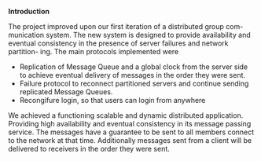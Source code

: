 **Introduction**

The project improved upon our first iteration of a distributed group com- munication system. The new system is designed to provide availability and eventual consistency in the presence of server failures and network partition- ing. The main protocols implemented were

- Replication of Message Queue and a global clock from the server side to achieve eventual delivery of messages in the order they were sent.
- Failure protocol to reconnect partitioned servers and continue sending replicated Message Queues.
- Recongifure login, so that users can login from anywhere


We achieved a functioning scalable and dynamic distributed application. Providing high availability and eventual consistency in its message passing service. The messages have a guarantee to be sent to all members connect to the network at that time. Additionally messages sent from a client will be delivered to receivers in the order they were sent.
